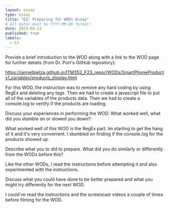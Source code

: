 ```yaml
---
layout: essay
type: essay
title: "E3: Preparing for WODs Essay"
# All dates must be YYYY-MM-DD format!
date: 2023-09-23
published: true
labels:
  - E3
---
```


Provide a brief introduction to the WOD along with a link to the WOD page for further details (from Dr. Port's GitHub repository):

https://jannelbielza.github.io/ITM352_F23_repo//WODs/SmartPhoneProducts1_variables/products_display.html

For this WOD, the instruction was to remove any hard coding by using RegEx and deleting any tags. Then we had to create a javascript file to put all of the variables of the products data. Then we had to create a console.log to vertify if the products are loading.

Discuss your experiences in performing the WOD. What worked well, what did you stumble on or slowed you down?:

What worked well of this WOD is the RegEx part. Im starting to get the hang of it and it's very convenient. I stumbled on finding if the console.log for the products showed up.

Describe what you to did to prepare. What did you do similarly or differently from the WODs before this?

Like the other WODs, I read the instructions before attempting it and also experimented with the instructions. 

Discuss what you could have done to be better prepared and what you might try differently for the next WOD.

I could've read the instructions and the screencast videos a couple of times before filming for the WOD.
